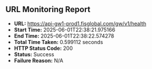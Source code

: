## URL Monitoring Report

- **URL:** https://api-gw1-prod1.fisglobal.com/gw/v1/health
- **Start Time:** 2025-06-01T22:38:21.975166
- **End Time:** 2025-06-01T22:38:22.574278
- **Total Time Taken:** 0.599112 seconds
- **HTTP Status Code:** 200
- **Status:** Success
- **Failure Reason:** N/A
